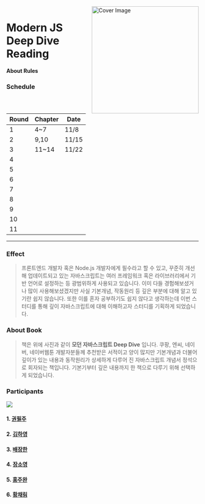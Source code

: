 <img src="https://user-images.githubusercontent.com/46489446/147623793-81366884-23e2-41bd-96c9-71d846ebcfe8.jpeg" width="280" title="Cover Image" align="right">

# Modern JS Deep Dive Reading

**About Rules**

### Schedule

| Round | Chapter | Date |
| ----- | ------- | ---- |
| 1     | 4~7     | 11/8 |
| 2     | 9,10    | 11/15|
| 3     | 11~14   | 11/22|
| 4     |         |      |
| 5     |         |      |
| 6     |         |      |
| 7     |         |      |
| 8     |         |      |
| 9     |         |      |
| 10    |         |      |
| 11    |         |      |

---

### Effect

> 프론트엔드 개발자 혹은 Node.js 개발자에게 필수라고 할 수 있고, 꾸준히 개선해 업데이트되고 있는 자바스크립트는 여러 프레임워크 혹은 라이브러리에서 기반 언어로 설정하는 등 광범위하게 사용되고 있습니다. 이미 다들 경험해보셨거나 많이 사용해보셨겠지만 사실 기본개념, 작동원리 등 깊은 부분에 대해 알고 있기란 쉽지 않습니다. 또한 이를 혼자 공부하기도 쉽지 않다고 생각하는데 이번 스터디를 통해 깊이 자바스크립트에 대해 이해하고자 스터디를 기획하게 되었습니다.

### About Book

> 책은 위에 사진과 같이 **모던 자바스크립트 Deep Dive** 입니다. 쿠팡, 엔씨, 네이버, 네이버웹툰 개발자분들께 추천받은 서적이고 양이 많지만 기본개념과 더불어 깊이가 있는 내용과 동작원리가 상세하게 다루어 진 자바스크립트 개념서 정석으로 회자되는 책입니다. 기본기부터 깊은 내용까지 한 책으로 다루기 위해 선택하게 되었습니다.

### Participants
<a href="https://github.com/oxopolitics-internship-for-elice/footprints/graphs/contributors">
  <img src="https://contrib.rocks/image?repo=oxopolitics-internship-for-elice/footprints" />
</a>

#### 1. [권필주](https://github.com/WinterKwon)
#### 2. [김하영](https://github.com/Fibo4487)
#### 3. [배장한](https://github.com/newbieJanghan)
#### 4. [장소영](https://github.com/Ssoyoung-J)
#### 5. [홍주완](https://github.com/vjvl95)
#### 6. [황채림](https://github.com/cofla159)
